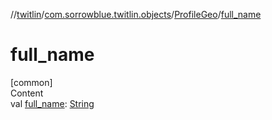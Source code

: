 //[twitlin](../../index.md)/[com.sorrowblue.twitlin.objects](../index.md)/[ProfileGeo](index.md)/[full_name](full_name.md)



# full_name  
[common]  
Content  
val [full_name](full_name.md): [String](https://kotlinlang.org/api/latest/jvm/stdlib/kotlin/-string/index.html)  



